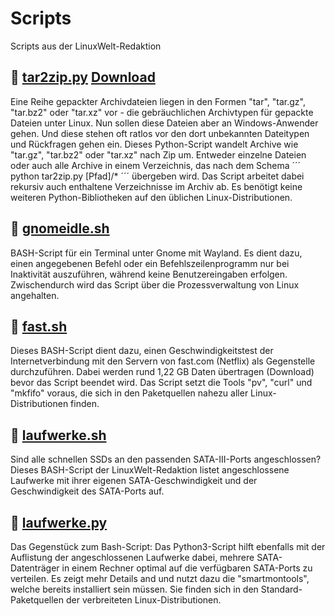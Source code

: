 # Scripts
Scripts aus der LinuxWelt-Redaktion

## :page_with_curl: [tar2zip.py](https://github.com/LinuxWelt/Scripts/blob/main/tar2zip.py) [Download](blob:https://github.com/051782fa-e72b-40f4-b910-d0e9c302acff)
Eine Reihe gepackter Archivdateien liegen in den Formen "tar", "tar.gz", "tar.bz2" oder "tar.xz" vor - die gebräuchlichen Archivtypen für gepackte Dateien unter Linux. Nun sollen diese Dateien aber an Windows-Anwender gehen. Und diese stehen oft ratlos vor den dort unbekannten Dateitypen und Rückfragen gehen ein. Dieses Python-Script wandelt Archive wie "tar.gz", "tar.bz2" oder "tar.xz" nach Zip um. Entweder einzelne Dateien oder auch alle Archive in einem Verzeichnis, das nach dem Schema 
´´´
python tar2zip.py [Pfad]/*
´´´
übergeben wird. Das Script arbeitet dabei rekursiv auch enthaltene Verzeichnisse im Archiv ab. Es benötigt keine weiteren Python-Bibliotheken auf den üblichen Linux-Distributionen.

## :page_with_curl: [gnomeidle.sh](https://github.com/LinuxWelt/Scripts/blob/main/gnomeidle.sh)
BASH-Script für ein Terminal unter Gnome mit Wayland. Es dient dazu, einen angegebenen Befehl oder ein Befehlszeilenprogramm nur bei Inaktivität auszuführen, während keine Benutzereingaben erfolgen. Zwischendurch wird das Script über die Prozessverwaltung von Linux angehalten.

## :page_with_curl: [fast.sh](https://github.com/LinuxWelt/Scripts/blob/main/fast.sh)
Dieses BASH-Script dient dazu, einen Geschwindigkeitstest der Internetverbindung mit den Servern von fast.com (Netflix) als Gegenstelle durchzuführen. Dabei
werden rund 1,22 GB Daten übertragen (Download) bevor das Script beendet wird. Das Script setzt die Tools "pv", "curl" und "mkfifo" voraus,
die sich in den Paketquellen nahezu aller Linux-Distributionen finden.

## :page_with_curl: [laufwerke.sh](https://github.com/LinuxWelt/Scripts/blob/main/laufwerke.sh)
Sind alle schnellen SSDs an den passenden SATA-III-Ports angeschlossen? Dieses BASH-Script der LinuxWelt-Redaktion listet angeschlossene Laufwerke mit ihrer eigenen SATA-Geschwindigkeit und der Geschwindigkeit des SATA-Ports auf.

## :page_with_curl: [laufwerke.py](https://github.com/LinuxWelt/Scripts/blob/main/laufwerke.py)
Das Gegenstück zum Bash-Script: Das Python3-Script hilft ebenfalls mit der Auflistung der angeschlossenen Laufwerke dabei, mehrere SATA-Datenträger in einem Rechner optimal auf die verfügbaren SATA-Ports zu verteilen. Es zeigt mehr Details and und nutzt dazu die "smartmontools", welche bereits installiert sein müssen. Sie finden sich in den Standard-Paketquellen der verbreiteten Linux-Distributionen.


